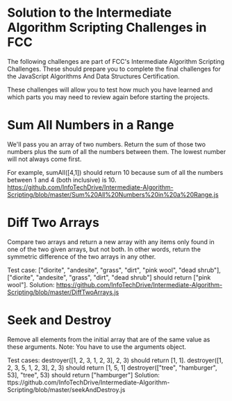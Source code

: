 # Solution to the Intermediate Algorithm Scripting Challenges in FCC
The following challenges are part of FCC's Intermediate Algorithm Scripting Challenges. These should prepare you to complete the final challenges for the JavaScript Algorithms And Data Structures Certification.

These challenges will allow you to test how much you have learned and which parts you may need to review again before starting the projects.

# Sum All Numbers in a Range
We'll pass you an array of two numbers. Return the sum of those two numbers plus the sum of all the numbers between them. The lowest number will not always come first.

For example, sumAll([4,1]) should return 10 because sum of all the numbers between 1 and 4 (both inclusive) is 10. https://github.com/InfoTechDrive/Intermediate-Algorithm-Scripting/blob/master/Sum%20All%20Numbers%20in%20a%20Range.js

# Diff Two Arrays
Compare two arrays and return a new array with any items only found in one of the two given arrays, but not both. In other words, return the symmetric difference of the two arrays in any other.

Test case: ["diorite", "andesite", "grass", "dirt", "pink wool", "dead shrub"], ["diorite", "andesite", "grass", "dirt", "dead shrub"] should return ["pink wool"].
Solution: https://github.com/InfoTechDrive/Intermediate-Algorithm-Scripting/blob/master/DiffTwoArrays.js

# Seek and Destroy
Remove all elements from the initial array that are of the same value as these arguments. Note: You have to use the arguments object.

Test cases: 
    destroyer([1, 2, 3, 1, 2, 3], 2, 3) should return [1, 1].
    destroyer([1, 2, 3, 5, 1, 2, 3], 2, 3) should return [1, 5, 1]
    destroyer(["tree", "hamburger", 53], "tree", 53) should return ["hamburger"]
Solution: ttps://github.com/InfoTechDrive/Intermediate-Algorithm-Scripting/blob/master/seekAndDestroy.js